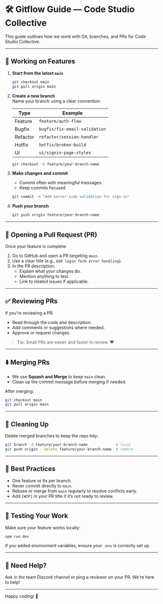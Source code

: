 # 🛠️ Gitflow Guide — Code Studio Collective

This guide outlines how we work with Git, branches, and PRs for Code Studio Collective.

---

## 🚧 Working on Features

1. **Start from the latest `main`**
   ```bash
   git checkout main
   git pull origin main
   ```

2. **Create a new branch**  
   Name your branch using a clear convention:

   | Type      | Example                        |
   |-----------|--------------------------------|
   | Feature   | `feature/auth-flow`            |
   | Bugfix    | `bugfix/fix-email-validation`  |
   | Refactor  | `refactor/session-handler`     |
   | Hotfix    | `hotfix/broken-build`          |
   | UI        | `ui/signin-page-styles`        |

   ```bash
   git checkout -b feature/your-branch-name
   ```

3. **Make changes and commit**
   - Commit often with meaningful messages.
   - Keep commits focused.

   ```bash
   git commit -m "Add server-side validation for sign-in"
   ```

4. **Push your branch**
   ```bash
   git push origin feature/your-branch-name
   ```

---

## 🔁 Opening a Pull Request (PR)

Once your feature is complete:

1. Go to GitHub and open a PR targeting `main`.
2. Use a clear title (e.g., `Add login form error handling`).
3. In the PR description:
   - Explain what your changes do.
   - Mention anything to test.
   - Link to related issues if applicable.

---

## ✅ Reviewing PRs

If you're reviewing a PR:

- Read through the code and description.
- Add comments or suggestions where needed.
- Approve or request changes.

> Tip: Small PRs are easier and faster to review. ❤️

---

## ⬇️ Merging PRs

- We use **Squash and Merge** to keep `main` clean.
- Clean up the commit message before merging if needed.

After merging:

```bash
git checkout main
git pull origin main
```

---

## 🧼 Cleaning Up

Delete merged branches to keep the repo tidy:

```bash
git branch -d feature/your-branch-name             # local
git push origin --delete feature/your-branch-name  # remote
```

---

## 🧠 Best Practices

- One feature or fix per branch.
- Never commit directly to `main`.
- Rebase or merge from `main` regularly to resolve conflicts early.
- Add `[WIP]` in your PR title if it’s not ready to review.

---

## 🧪 Testing Your Work

Make sure your feature works locally:

```bash
npm run dev
```

If you added environment variables, ensure your `.env` is correctly set up.

---

## 🧭 Need Help?

Ask in the team Discord channel or ping a reviewer on your PR. We're here to help!

---

Happy coding! 🚀
